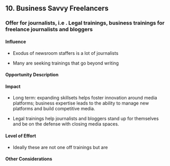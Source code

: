 ## 10. Business Savvy Freelancers

### Offer for journalists, i.e . Legal trainings, business trainings for freelance journalists and bloggers

#### Influence

-   Exodus of newsroom staffers is a lot of journalists

-   Many are seeking trainings that go beyond writing

#### Opportunity Description

#### Impact

-   Long term: expanding skillsets helps foster innovation around media platforms; business expertise leads to the ability to manage new platforms and build competitive media.

-   Legal trainings help journalists and bloggers stand up for themselves and be on the defense with closing media spaces.

#### Level of Effort

-   Ideally these are not one off trainings but are

#### Other Considerations
